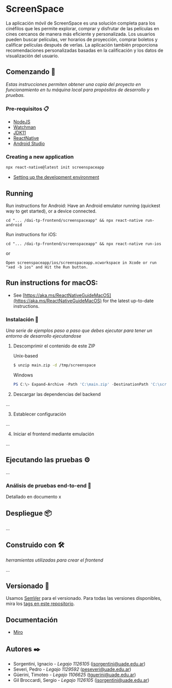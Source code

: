 # ScreenSpace
La aplicación móvil de ScreenSpace es una solución completa para los cinéfilos que les permite explorar, comprar y disfrutar de las películas en cines cercanos de manera más eficiente y personalizada. Los usuarios pueden buscar películas, ver horarios de proyección, comprar boletos y calificar películas después de verlas. La aplicación también proporciona recomendaciones personalizadas basadas en la calificación y los datos de visualización del usuario.

## Comenzando 🚀

_Estas instrucciones permiten obtener una copia del proyecto en funcionamiento en tu máquina local para propósitos de desarrollo y pruebas._

### Pre-requisitos 📋

* [NodeJS](https://nodejs.org/es/)
* [Watchman](https://facebook.github.io/watchman/)
* [JDK11](https://www.oracle.com/java/technologies/javase/jdk11-archive-downloads.html)
* [ReactNative](https://reactnative.dev/)
* [Android Studio](https://developer.android.com/studio/)

### Creating a new application
```bash
npx react-native@latest init screenspaceapp
```

- [Setting up the development environment](https://reactnative.dev/docs/environment-setup)

## Running
Run instructions for Android: Have an Android emulator running (quickest way to get started), or a device connected.
```
cd "... /dai-tp-frontend/screenspaceapp" && npx react-native run-android
```

Run instructions for iOS:
```
cd "... /dai-tp-frontend/screenspaceapp" && npx react-native run-ios
```
or
```
Open screenspaceapp/ios/screenspaceapp.xcworkspace in Xcode or run "xed -b ios" and Hit the Run button.
```

## Run instructions for macOS:
- See [https://aka.ms/ReactNativeGuideMacOS](https://aka.ms/ReactNativeGuideMacOS) for the latest up-to-date instructions.

### Instalación 🔧

_Una serie de ejemplos paso a paso que debes ejecutar para tener un entorno de desarrollo ejecutandose_

1. Descomprimir el contenido de este ZIP

    Unix-based
    ```Bash
    $ unzip main.zip -d /tmp/screenspace
    ```
    
    Windows
    ```PowerShell
    PS C:\> Expand-Archive -Path 'C:\main.zip' -DestinationPath 'C:\screenspace\'
    ```

2. Descargar las dependencias del backend

...

3. Establecer configuración

...

4. Iniciar el frontend mediante emulación

...


## Ejecutando las pruebas ⚙️

...

### Análisis de pruebas end-to-end 🔩

Detallado en documento x

## Despliegue 📦

...

## Construido con 🛠️

_herramientas utilizadas para crear el frontend_

...

## Versionado 📌

Usamos [SemVer](http://semver.org/) para el versionado. Para todas las versiones disponibles, mira los [tags en este repositorio](https://github.com/sbroccardi/dai-tp-frontend/tags).

## Documentación
- [Miro](https://miro.com/app/board/uXjVMbn0zvo=/)

## Autores ✒️

* Sorgentini, Ignacio - *Legajo 1126105* (isorgentini@uade.edu.ar)
* Severi, Pedro - *Legajo 1129592* (peseveri@uade.edu.ar)
* Güerini, Timoteo - *Legajo 1106625* (tguerini@uade.edu.ar)
* Gil Broccardi, Sergio - *Legajo 1126105* (isorgentini@uade.edu.ar)
